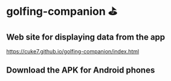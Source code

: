 # golfing-companion ⛳

## Web site for displaying data from the app
 
 https://cuke7.github.io/golfing-companion/index.html
 
## Download the APK for Android phones
 
 
